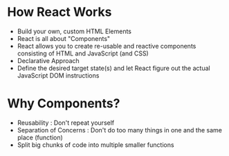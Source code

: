 # How React Works

-   Build your own, custom HTML Elements
-   React is all about "Components"
-   React allows you to create re-usable and reactive components consisting of HTML and JavaScript (and CSS)
-   Declarative Approach
-   Define the desired target state(s) and let React figure out the actual JavaScript DOM instructions

# Why Components?

-   Reusability : Don't repeat yourself
-   Separation of Concerns : Don't do too many things in one and the same place (function)
-   Split big chunks of code into multiple smaller functions
